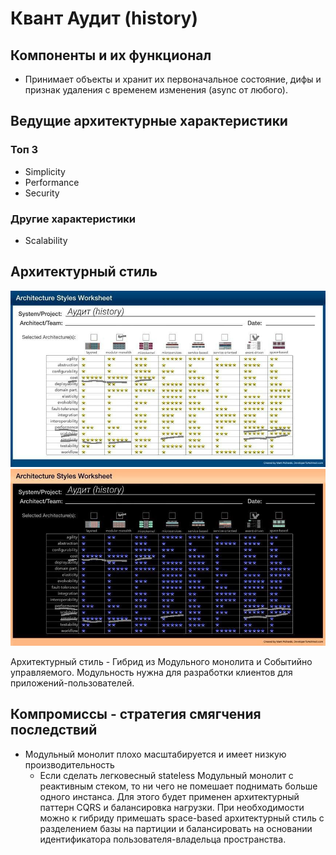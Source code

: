 # Квант Аудит (history)

## Компоненты и их функционал

- Принимает объекты и хранит их первоначальное состояние, дифы и признак удаления с временем изменения (async от любого).

## Ведущие архитектурные характеристики

### Топ 3
- Simplicity
- Performance
- Security
### Другие характеристики
- Scalability

## Архитектурный стиль
![Таблица выбора архитектурного стиля](https://github.com/whoisacat/arch-club/blob/cash-flow/CashFlow/pics/history-style.jpeg?raw=true&sanitize=true#gh-light-mode-only)
![Таблица выбора архитектурного стиля](https://github.com/whoisacat/arch-club/blob/cash-flow/CashFlow/pics/history-style-dark.jpeg?raw=true&sanitize=true#gh-dark-mode-only)

Архитектурный стиль - Гибрид из Модульного монолита и Событийно управляемого. Модульность нужна для разработки клиентов 
для приложений-пользователей.

## Компромиссы - стратегия смягчения последствий

- Модульный монолит плохо масштабируется и имеет низкую производительность
  - Если сделать легковесный stateless Модульный монолит с реактивным стеком, то ни чего не помешает поднимать больше 
одного инстанса. Для этого будет применен архитектурный паттерн CQRS и балансировка нагрузки. При необходимости можно 
к гибриду примешать space-based архитектурный стиль с разделением базы на партиции и балансировать на основании 
идентификатора пользователя-владельца пространства.
